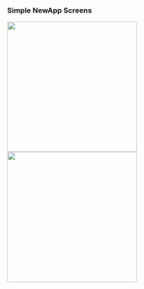 ### Simple NewApp Screens

<img src ="screenshot/NewHome.png" width="300px">

<img src ="screenshot/NewDetail.png" width="300px">
